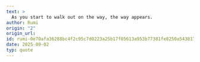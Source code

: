 ```yaml
---
text: >
  As you start to walk out on the way, the way appears.
author: Rumi
origin: "2"
origin_url: 
id: rumi-0e70afa36288bc4f2c95c7d0223a25b17f05613a953b77381fe8250a543817de
date: 2025-09-02
typ: quote
---
```

